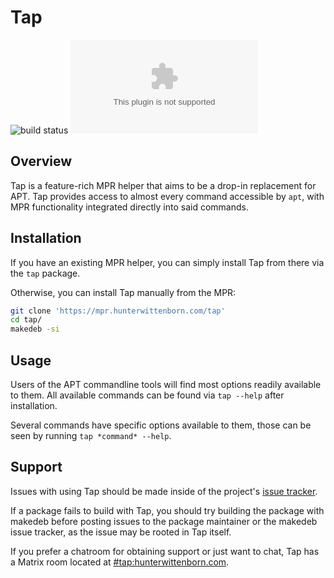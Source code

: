 # Tap
![build status](https://img.shields.io/drone/build/hwittenborn/tap/main?logo=drone&server=https%3A%2F%2Fdrone.hunterwittenborn.com)
[![Matrix Room](https://img.shields.io/matrix/tap:hunterwittenborn.com?server_fqdn=matrix.hunterwittenborn.com)](https://matrix.to/#/#tap:hunterwittenborn.com)

## Overview
Tap is a feature-rich MPR helper that aims to be a drop-in replacement for APT. Tap provides access to almost every command accessible by `apt`, with MPR functionality integrated directly into said commands.

## Installation
If you have an existing MPR helper, you can simply install Tap from there via the `tap` package.

Otherwise, you can install Tap manually from the MPR:

```sh
git clone 'https://mpr.hunterwittenborn.com/tap'
cd tap/
makedeb -si
```

## Usage
Users of the APT commandline tools will find most options readily available to them. All available commands can be found via `tap --help` after installation.

Several commands have specific options available to them, those can be seen by running `tap *command* --help`.

## Support
Issues with using Tap should be made inside of the project's [issue tracker](https://github.com/hwittenborn/tap/issues).

If a package fails to build with Tap, you should try building the package with makedeb before posting issues to the package maintainer or the makedeb issue tracker, as the issue may be rooted in Tap itself.

If you prefer a chatroom for obtaining support or just want to chat, Tap has a Matrix room located at [#tap:hunterwittenborn.com](https://matrix.to/#/#tap:hunterwittenborn.com).
